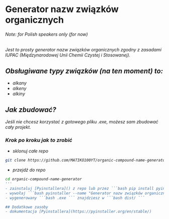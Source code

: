 # Generator nazw związków organicznych
###### <i>Note: for Polish speakers only (for now)<i>

Jest to prosty generator nazw związków organicznych zgodny z zasadami IUPAC (Międzynarodowej Unii Chemii Czystej i Stosowanej).

## Obsługiwane typy związków (na ten moment) to:
- alkany
- alkeny
- alkiny

## Jak zbudować?
Jeśli nie chcesz korzystać z gotowego pliku .exe, możesz sam zbudować cały projekt.
### Krok po kroku jak to zrobić
- sklonuj całe repo
```bash
git clone https://github.com/MATIKO100YT/organic-compound-name-generator.git
```
- przejdź do repo
```bash
cd organic-compound-name-generator
'''
- zainstaluj [Pyinstallera]() z repo lub przez ```bash pip install pyinstaller ```
- wywołaj ```bash pyinstaller --name "Generator nazw związków organicznych" --noconsole --onefile organicNameGeneratorGUI.py ```
- wygenerowany ```bash .exe ``` znajdziesz w ```bash dist/ ```

## Dodatkowe zasoby
- dokumentacja [Pyinstallera](https://pyinstaller.org/en/stable/)